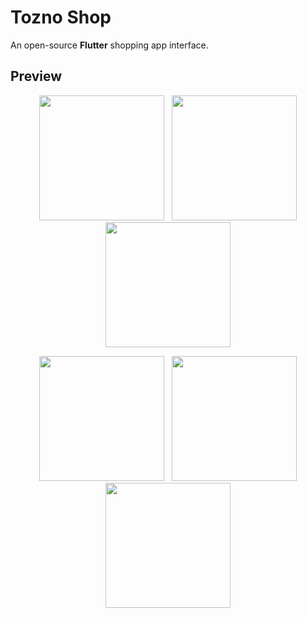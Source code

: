 # Tozno Shop

An open-source **Flutter** shopping app interface.

## Preview
<p align="center">
  <img src="https://github.com/user-attachments/assets/509efe80-6064-482f-b61f-1ffbb8814e3e" width="200"  hspace="4" />
  <img src="https://github.com/user-attachments/assets/cbb33f78-0209-4d64-85db-f0e0ecf37978" width="200"  hspace="4" />
  <img src="https://github.com/user-attachments/assets/c5a1ae43-2fde-4c64-b67e-bb346a6feb0f" width="200"  hspace="4" />
</p>

<p align="center">
  <img src="https://github.com/user-attachments/assets/ebfb6e69-b430-4228-b387-8b8cae06ea5f" width="200"  hspace="4" />
  <img src="https://github.com/user-attachments/assets/8968241d-0cab-4215-a844-450a29b713db" width="200"  hspace="4" />
  <img src="https://github.com/user-attachments/assets/bea549a8-c42d-47a3-87d3-0117f6b65fb6" width="200"  hspace="4" />
</p>
